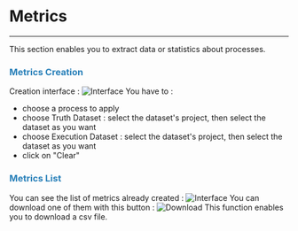 # Metrics

-----------------

This section enables you to extract data or statistics about processes.

### <span style="color:#2980b9">Metrics Creation</span>

Creation interface : ![Interface](/images/web_ui/metrics_new_interface.png)
You have to :

- choose a process to apply
- choose Truth Dataset : select the dataset's project, then select the dataset as you want
- choose Execution Dataset : select the dataset's project, then select the dataset as you want
- click on "Clear"

### <span style="color:#2980b9">Metrics List</span>

You can see the list of metrics already created :
![Interface](/images/web_ui/metrics_list.png)
You can download one of them with this button :
![Download](/images/web_ui/metrics_download.png)
This function enables you to download a csv file.
